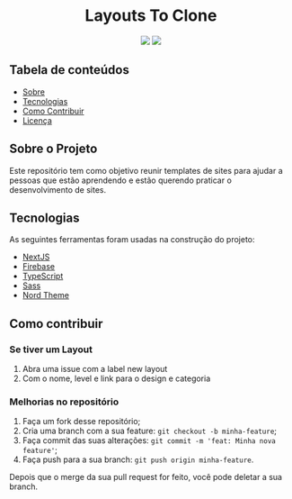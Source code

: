 <h1 align="center" style="border-bottom:none">Layouts To Clone</h1>

<p align="center">  
  <img src="https://img.shields.io/github/languages/count/vduggen/Layouts-To-Clone">
  <img src="https://img.shields.io/github/languages/top/vduggen/Layouts-To-Clone">
</p>

## Tabela de conteúdos
   * [Sobre](#Sobre)
   * [Tecnologias](#tecnologias)
   * [Como Contribuir](#contribuir)
   * [Licença](#licença)
   
<h2 id="Sobre">Sobre o Projeto</h2>
Este repositório tem como objetivo reunir templates de sites para ajudar a pessoas que estão aprendendo e estão querendo praticar o desenvolvimento de sites.

<h2 id="tecnologias">Tecnologias</h2>

As seguintes ferramentas foram usadas na construção do projeto:

- [NextJS](https://nextjs.org/)
- [Firebase](http://firebase.google.com/)
- [TypeScript](https://www.typescriptlang.org/)
- [Sass](https://sass-lang.com/)
- [Nord Theme](https://www.nordtheme.com/)


<h2 id="contribuir">Como contribuir</h2>

### Se tiver um Layout

1. Abra uma issue com a label new layout
1. Com o nome, level e link para o design e categoria

### Melhorias no repositório

1. Faça um fork desse repositório;
1. Cria uma branch com a sua feature: `git checkout -b minha-feature`;
1. Faça commit das suas alterações: `git commit -m 'feat: Minha nova feature'`;
1. Faça push para a sua branch: `git push origin minha-feature`.

Depois que o merge da sua pull request for feito, você pode deletar a sua branch.
